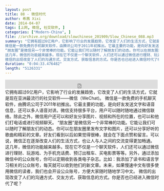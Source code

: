 ```yaml
---
layout: post
title: 88 - 微信时代
author: 希茜 Xixi
date: 2014-04-07
tags: [上网, 微信, 社交软件, ]
categories: ["Modern-China", ]
file: //archive.org/download/slowchinese_201909/Slow_Chinese_088.mp3
summary: "它拥有超过6亿用户，它影响了行业的发展趋势，它改变了人们的生活方式，它就是现在亚洲最流行的社交软件——微信（WeChat)。
微信是一款免费的手机聊天软件，由腾讯公司于2011年初推出。它最主要的功能，是向好友发送文字和语音信息，还可以多人语音对讲。微信支持很多平台，用户可以随时随地通过微信联络。除此之外，微信用户还可以和好友分享图片、视频和所在的位置，也可以和他们打电话或进行视频聊天。
“朋友圈”是微信另一个非常棒的功能。它能让我们可以随时了解朋友们的动态。你可以在朋友圈里发布文字和图片，还可以分享好听的歌曲和精彩的文章。好友们看到以后如果觉得很棒，就会在下面点赞和留言。可以说，微信正在逐渐改变人们的生活方式，也让人与人之间的交流变得更加畅通。
这几年，微信的功能越来越多。现在它不仅是一个聊天软件，人们还可以通过微信进行理财、玩游戏、为手机充话费、预订出租车、买电影票等等。另外，通过添加微信中的公众账号，你可以定期收到各类电子杂志。比如：我添加了读书和语言学习相关的公众账号，每天就可以收到他们的新文章。未来，如果慢速中文有很多使用微信的读者，我们也会开设公众账号，方便大家随时随地学习中文。
微信的出现改变了人们的沟通方式、交友方式、获取信息的方式。你是否也已经进入微信时代了呢？"
duration: "0:04:33.476482"
length: "5126331"
---
```


<iframe src="https://archive.org/embed/slowchinese_201909/Slow_Chinese_088.mp3" width="500" height="30" frameborder="0" webkitallowfullscreen="true" mozallowfullscreen="true" allowfullscreen></iframe>
它拥有超过6亿用户，它影响了行业的发展趋势，它改变了人们的生活方式，它就是现在亚洲最流行的社交软件——微信（WeChat)。
微信是一款免费的手机聊天软件，由腾讯公司于2011年初推出。它最主要的功能，是向好友发送文字和语音信息，还可以多人语音对讲。微信支持很多平台，用户可以随时随地通过微信联络。除此之外，微信用户还可以和好友分享图片、视频和所在的位置，也可以和他们打电话或进行视频聊天。
“朋友圈”是微信另一个非常棒的功能。它能让我们可以随时了解朋友们的动态。你可以在朋友圈里发布文字和图片，还可以分享好听的歌曲和精彩的文章。好友们看到以后如果觉得很棒，就会在下面点赞和留言。可以说，微信正在逐渐改变人们的生活方式，也让人与人之间的交流变得更加畅通。
这几年，微信的功能越来越多。现在它不仅是一个聊天软件，人们还可以通过微信进行理财、玩游戏、为手机充话费、预订出租车、买电影票等等。另外，通过添加微信中的公众账号，你可以定期收到各类电子杂志。比如：我添加了读书和语言学习相关的公众账号，每天就可以收到他们的新文章。未来，如果慢速中文有很多使用微信的读者，我们也会开设公众账号，方便大家随时随地学习中文。
微信的出现改变了人们的沟通方式、交友方式、获取信息的方式。你是否也已经进入微信时代了呢？